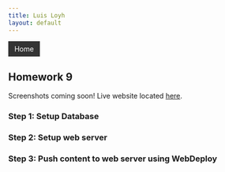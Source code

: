 ```yaml
---
title: Luis Loyh
layout: default
---
```

<div style="overflow: hidden; background-color: #333; color: white; width: 50px; padding: 0.5em; text-align: center" onclick="window.location='https://lloyh.github.io/home';">Home</div>

## Homework 9
Screenshots coming soon!
Live website located [here](http://homework9app.azurewebsites.net).

### Step 1: Setup Database

### Step 2: Setup web server

### Step 3: Push content to web server using WebDeploy

